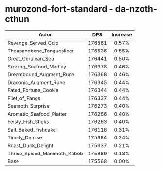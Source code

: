 # murozond-fort-standard - da-nzoth-cthun
| Actor | DPS | Increase |
|---|:---:|:---:|
|Revenge_Served_Cold|176561|0.57%|
|Thousandbone_Tongueslicer|176536|0.55%|
|Great_Cerulean_Sea|176441|0.50%|
|Sizzling_Seafood_Medley|176378|0.46%|
|Dreambound_Augment_Rune|176368|0.46%|
|Draconic_Augment_Rune|176345|0.44%|
|Fated_Fortune_Cookie|176344|0.44%|
|Filet_of_Fangs|176337|0.44%|
|Seamoth_Surprise|176273|0.40%|
|Aromatic_Seafood_Platter|176266|0.40%|
|Feisty_Fish_Sticks|176263|0.40%|
|Salt_Baked_Fishcake|176118|0.31%|
|Timely_Demise|175984|0.24%|
|Roast_Duck_Delight|175937|0.21%|
|Thrice_Spiced_Mammoth_Kabob|175889|0.18%|
|Base|175568|0.00%|
